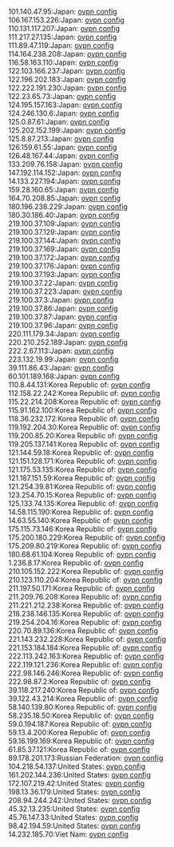 101.140.47.95:Japan: [ovpn config](vpn/101_140_47_95.ovpn)  
106.167.153.226:Japan: [ovpn config](vpn/106_167_153_226.ovpn)  
110.131.117.207:Japan: [ovpn config](vpn/110_131_117_207.ovpn)  
111.217.27.135:Japan: [ovpn config](vpn/111_217_27_135.ovpn)  
111.89.47.119:Japan: [ovpn config](vpn/111_89_47_119.ovpn)  
114.164.238.208:Japan: [ovpn config](vpn/114_164_238_208.ovpn)  
116.58.163.110:Japan: [ovpn config](vpn/116_58_163_110.ovpn)  
122.103.166.237:Japan: [ovpn config](vpn/122_103_166_237.ovpn)  
122.196.202.183:Japan: [ovpn config](vpn/122_196_202_183.ovpn)  
122.222.191.230:Japan: [ovpn config](vpn/122_222_191_230.ovpn)  
122.23.65.73:Japan: [ovpn config](vpn/122_23_65_73.ovpn)  
124.195.157.163:Japan: [ovpn config](vpn/124_195_157_163.ovpn)  
124.246.130.6:Japan: [ovpn config](vpn/124_246_130_6.ovpn)  
125.0.87.61:Japan: [ovpn config](vpn/125_0_87_61.ovpn)  
125.202.152.199:Japan: [ovpn config](vpn/125_202_152_199.ovpn)  
125.8.87.213:Japan: [ovpn config](vpn/125_8_87_213.ovpn)  
126.159.61.55:Japan: [ovpn config](vpn/126_159_61_55.ovpn)  
126.48.167.44:Japan: [ovpn config](vpn/126_48_167_44.ovpn)  
133.209.76.158:Japan: [ovpn config](vpn/133_209_76_158.ovpn)  
147.192.114.152:Japan: [ovpn config](vpn/147_192_114_152.ovpn)  
14.133.227.194:Japan: [ovpn config](vpn/14_133_227_194.ovpn)  
159.28.160.65:Japan: [ovpn config](vpn/159_28_160_65.ovpn)  
164.70.208.85:Japan: [ovpn config](vpn/164_70_208_85.ovpn)  
180.196.238.229:Japan: [ovpn config](vpn/180_196_238_229.ovpn)  
180.30.186.40:Japan: [ovpn config](vpn/180_30_186_40.ovpn)  
219.100.37.109:Japan: [ovpn config](vpn/219_100_37_109.ovpn)  
219.100.37.129:Japan: [ovpn config](vpn/219_100_37_129.ovpn)  
219.100.37.144:Japan: [ovpn config](vpn/219_100_37_144.ovpn)  
219.100.37.169:Japan: [ovpn config](vpn/219_100_37_169.ovpn)  
219.100.37.172:Japan: [ovpn config](vpn/219_100_37_172.ovpn)  
219.100.37.176:Japan: [ovpn config](vpn/219_100_37_176.ovpn)  
219.100.37.193:Japan: [ovpn config](vpn/219_100_37_193.ovpn)  
219.100.37.22:Japan: [ovpn config](vpn/219_100_37_22.ovpn)  
219.100.37.223:Japan: [ovpn config](vpn/219_100_37_223.ovpn)  
219.100.37.3:Japan: [ovpn config](vpn/219_100_37_3.ovpn)  
219.100.37.86:Japan: [ovpn config](vpn/219_100_37_86.ovpn)  
219.100.37.87:Japan: [ovpn config](vpn/219_100_37_87.ovpn)  
219.100.37.96:Japan: [ovpn config](vpn/219_100_37_96.ovpn)  
220.111.179.34:Japan: [ovpn config](vpn/220_111_179_34.ovpn)  
220.210.252.189:Japan: [ovpn config](vpn/220_210_252_189.ovpn)  
222.2.67.113:Japan: [ovpn config](vpn/222_2_67_113.ovpn)  
223.132.19.99:Japan: [ovpn config](vpn/223_132_19_99.ovpn)  
39.111.86.43:Japan: [ovpn config](vpn/39_111_86_43.ovpn)  
60.101.189.168:Japan: [ovpn config](vpn/60_101_189_168.ovpn)  
110.8.44.131:Korea Republic of: [ovpn config](vpn/110_8_44_131.ovpn)  
112.158.22.242:Korea Republic of: [ovpn config](vpn/112_158_22_242.ovpn)  
115.22.214.208:Korea Republic of: [ovpn config](vpn/115_22_214_208.ovpn)  
115.91.162.100:Korea Republic of: [ovpn config](vpn/115_91_162_100.ovpn)  
118.36.232.172:Korea Republic of: [ovpn config](vpn/118_36_232_172.ovpn)  
119.192.204.30:Korea Republic of: [ovpn config](vpn/119_192_204_30.ovpn)  
119.200.85.20:Korea Republic of: [ovpn config](vpn/119_200_85_20.ovpn)  
119.205.137.141:Korea Republic of: [ovpn config](vpn/119_205_137_141.ovpn)  
121.144.59.18:Korea Republic of: [ovpn config](vpn/121_144_59_18.ovpn)  
121.151.128.171:Korea Republic of: [ovpn config](vpn/121_151_128_171.ovpn)  
121.175.53.135:Korea Republic of: [ovpn config](vpn/121_175_53_135.ovpn)  
121.187.151.59:Korea Republic of: [ovpn config](vpn/121_187_151_59.ovpn)  
121.254.39.81:Korea Republic of: [ovpn config](vpn/121_254_39_81.ovpn)  
123.254.70.15:Korea Republic of: [ovpn config](vpn/123_254_70_15.ovpn)  
125.133.74.135:Korea Republic of: [ovpn config](vpn/125_133_74_135.ovpn)  
14.58.115.190:Korea Republic of: [ovpn config](vpn/14_58_115_190.ovpn)  
14.63.55.140:Korea Republic of: [ovpn config](vpn/14_63_55_140.ovpn)  
175.115.73.146:Korea Republic of: [ovpn config](vpn/175_115_73_146.ovpn)  
175.200.180.229:Korea Republic of: [ovpn config](vpn/175_200_180_229.ovpn)  
175.209.80.219:Korea Republic of: [ovpn config](vpn/175_209_80_219.ovpn)  
180.68.61.104:Korea Republic of: [ovpn config](vpn/180_68_61_104.ovpn)  
1.236.8.17:Korea Republic of: [ovpn config](vpn/1_236_8_17.ovpn)  
210.105.152.222:Korea Republic of: [ovpn config](vpn/210_105_152_222.ovpn)  
210.123.110.204:Korea Republic of: [ovpn config](vpn/210_123_110_204.ovpn)  
211.197.50.171:Korea Republic of: [ovpn config](vpn/211_197_50_171.ovpn)  
211.209.76.208:Korea Republic of: [ovpn config](vpn/211_209_76_208.ovpn)  
211.221.212.238:Korea Republic of: [ovpn config](vpn/211_221_212_238.ovpn)  
218.238.146.135:Korea Republic of: [ovpn config](vpn/218_238_146_135.ovpn)  
219.254.204.16:Korea Republic of: [ovpn config](vpn/219_254_204_16.ovpn)  
220.70.89.136:Korea Republic of: [ovpn config](vpn/220_70_89_136.ovpn)  
221.143.232.228:Korea Republic of: [ovpn config](vpn/221_143_232_228.ovpn)  
221.153.184.184:Korea Republic of: [ovpn config](vpn/221_153_184_184.ovpn)  
222.113.242.163:Korea Republic of: [ovpn config](vpn/222_113_242_163.ovpn)  
222.119.121.236:Korea Republic of: [ovpn config](vpn/222_119_121_236.ovpn)  
222.98.146.246:Korea Republic of: [ovpn config](vpn/222_98_146_246.ovpn)  
222.98.87.2:Korea Republic of: [ovpn config](vpn/222_98_87_2.ovpn)  
39.118.217.240:Korea Republic of: [ovpn config](vpn/39_118_217_240.ovpn)  
39.122.43.214:Korea Republic of: [ovpn config](vpn/39_122_43_214.ovpn)  
58.140.139.80:Korea Republic of: [ovpn config](vpn/58_140_139_80.ovpn)  
58.235.18.50:Korea Republic of: [ovpn config](vpn/58_235_18_50.ovpn)  
59.0.194.187:Korea Republic of: [ovpn config](vpn/59_0_194_187.ovpn)  
59.13.4.200:Korea Republic of: [ovpn config](vpn/59_13_4_200.ovpn)  
59.16.199.169:Korea Republic of: [ovpn config](vpn/59_16_199_169.ovpn)  
61.85.37.121:Korea Republic of: [ovpn config](vpn/61_85_37_121.ovpn)  
89.178.201.173:Russian Federation: [ovpn config](vpn/89_178_201_173.ovpn)  
104.218.54.137:United States: [ovpn config](vpn/104_218_54_137.ovpn)  
161.202.144.236:United States: [ovpn config](vpn/161_202_144_236.ovpn)  
172.107.219.42:United States: [ovpn config](vpn/172_107_219_42.ovpn)  
198.13.36.179:United States: [ovpn config](vpn/198_13_36_179.ovpn)  
208.94.244.242:United States: [ovpn config](vpn/208_94_244_242.ovpn)  
45.32.13.235:United States: [ovpn config](vpn/45_32_13_235.ovpn)  
45.76.147.33:United States: [ovpn config](vpn/45_76_147_33.ovpn)  
98.42.194.59:United States: [ovpn config](vpn/98_42_194_59.ovpn)  
14.232.185.70:Viet Nam: [ovpn config](vpn/14_232_185_70.ovpn)  
